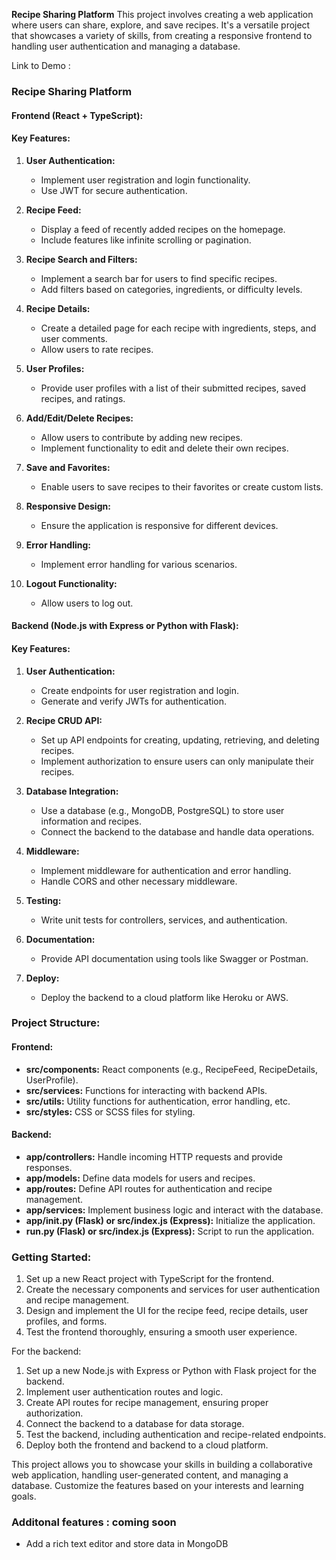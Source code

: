 **Recipe Sharing Platform** This project involves creating a web application where users can share, explore, and save
recipes. It's a versatile project that showcases a variety of skills, from creating a responsive frontend to handling
user authentication and managing a database.

Link to Demo :

### Recipe Sharing Platform

#### Frontend (React + TypeScript):

#### Key Features:

1. **User Authentication:**

   - Implement user registration and login functionality.
   - Use JWT for secure authentication.

2. **Recipe Feed:**

   - Display a feed of recently added recipes on the homepage.
   - Include features like infinite scrolling or pagination.

3. **Recipe Search and Filters:**

   - Implement a search bar for users to find specific recipes.
   - Add filters based on categories, ingredients, or difficulty levels.

4. **Recipe Details:**

   - Create a detailed page for each recipe with ingredients, steps, and user comments.
   - Allow users to rate recipes.

5. **User Profiles:**

   - Provide user profiles with a list of their submitted recipes, saved recipes, and ratings.

6. **Add/Edit/Delete Recipes:**

   - Allow users to contribute by adding new recipes.
   - Implement functionality to edit and delete their own recipes.

7. **Save and Favorites:**

   - Enable users to save recipes to their favorites or create custom lists.

8. **Responsive Design:**

   - Ensure the application is responsive for different devices.

9. **Error Handling:**

   - Implement error handling for various scenarios.

10. **Logout Functionality:**
    - Allow users to log out.

#### Backend (Node.js with Express or Python with Flask):

#### Key Features:

1. **User Authentication:**

   - Create endpoints for user registration and login.
   - Generate and verify JWTs for authentication.

2. **Recipe CRUD API:**

   - Set up API endpoints for creating, updating, retrieving, and deleting recipes.
   - Implement authorization to ensure users can only manipulate their recipes.

3. **Database Integration:**

   - Use a database (e.g., MongoDB, PostgreSQL) to store user information and recipes.
   - Connect the backend to the database and handle data operations.

4. **Middleware:**

   - Implement middleware for authentication and error handling.
   - Handle CORS and other necessary middleware.

5. **Testing:**

   - Write unit tests for controllers, services, and authentication.

6. **Documentation:**

   - Provide API documentation using tools like Swagger or Postman.

7. **Deploy:**
   - Deploy the backend to a cloud platform like Heroku or AWS.

### Project Structure:

#### Frontend:

- **src/components:** React components (e.g., RecipeFeed, RecipeDetails, UserProfile).
- **src/services:** Functions for interacting with backend APIs.
- **src/utils:** Utility functions for authentication, error handling, etc.
- **src/styles:** CSS or SCSS files for styling.

#### Backend:

- **app/controllers:** Handle incoming HTTP requests and provide responses.
- **app/models:** Define data models for users and recipes.
- **app/routes:** Define API routes for authentication and recipe management.
- **app/services:** Implement business logic and interact with the database.
- **app/**init**.py (Flask) or src/index.js (Express):** Initialize the application.
- **run.py (Flask) or src/index.js (Express):** Script to run the application.

### Getting Started:

1. Set up a new React project with TypeScript for the frontend.
2. Create the necessary components and services for user authentication and recipe management.
3. Design and implement the UI for the recipe feed, recipe details, user profiles, and forms.
4. Test the frontend thoroughly, ensuring a smooth user experience.

For the backend:

1. Set up a new Node.js with Express or Python with Flask project for the backend.
2. Implement user authentication routes and logic.
3. Create API routes for recipe management, ensuring proper authorization.
4. Connect the backend to a database for data storage.
5. Test the backend, including authentication and recipe-related endpoints.
6. Deploy both the frontend and backend to a cloud platform.

This project allows you to showcase your skills in building a collaborative web application, handling user-generated
content, and managing a database. Customize the features based on your interests and learning goals.

### Additonal features : coming soon

- Add a rich text editor and store data in MongoDB
